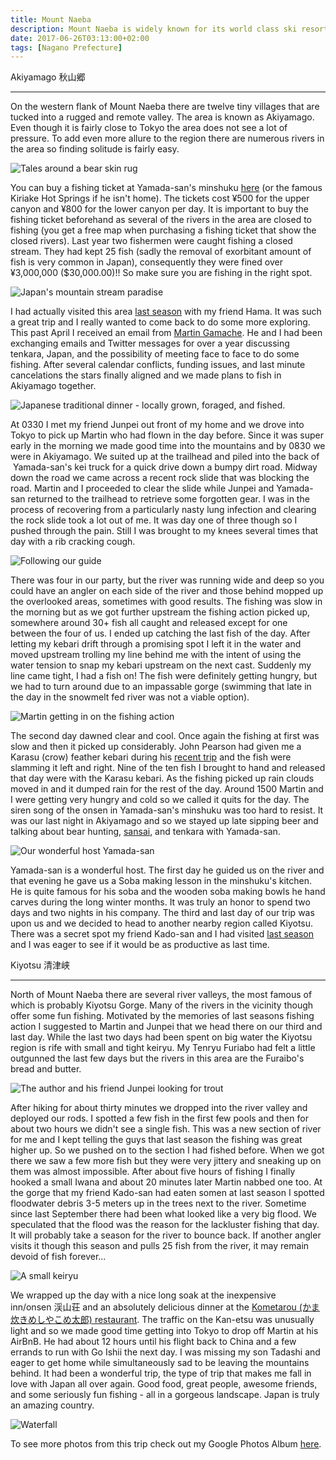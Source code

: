 ```yaml
---
title: Mount Naeba
description: Mount Naeba is widely known for its world class ski resort. However, it also offers some exciting fishing opportunities for the intrepid angler...
date: 2017-06-26T03:13:00+02:00
tags: [Nagano Prefecture]
---
```

<div class="text-lg mt-2">
<p class="mb-2 font-semibold text-center text-red-500">Akiyamago 秋山郷</p>
<hr />

<p class="mt-2 mb-2">On the western flank of Mount Naeba there are twelve tiny villages that are tucked into a rugged and remote valley. The area is known as Akiyamago. Even though it is fairly close to Tokyo the area does not see a lot of pressure. To add even more allure to the region there are numerous rivers in the area so finding solitude is fairly easy.</p>

<img class="w-8/12 rounded-lg shadow-lg mx-auto" src="https://fallfish-tenkara-images.s3-us-west-1.amazonaws.com/FfT+-+Mt.+Naeba/akiyamago-torikabuto-nagano+prefecture-tenkara-japan-bear+skin.JPG" alt="Tales around a bear skin rug" />

<p class="mt-2 mb-2">You can buy a fishing ticket at Yamada-san's minshuku <a href="https://www.google.co.jp/maps/place/%E9%9B%84%E5%B1%B1%E8%8D%98/@36.82725,138.625707,18z/data=!4m8!1m2!2m1!1sakiyamago!3m4!1s0x0:0xd453f236901c0f48!8m2!3d36.827959!4d138.6245971?hl=en" target="_blank" rel="noopener" class="text-red-500 hover:bg-red-500 hover:text-white">here</a> (or the famous Kiriake Hot Springs if he isn't home). The tickets cost ¥500 for the upper canyon and ¥800 for the lower canyon per day. It is important to buy the fishing ticket beforehand as several of the rivers in the area are closed to fishing (you get a free map when purchasing a fishing ticket that show the closed rivers). Last year two fishermen were caught fishing a closed stream. They had kept 25 fish (sadly the removal of exorbitant amount of fish is very common in Japan), consequently they were fined over ¥3,000,000 ($30,000.00)!! So make sure you are fishing in the right spot.</p>

<img class="w-8/12 rounded-lg shadow-lg mx-auto" src="https://fallfish-tenkara-images.s3-us-west-1.amazonaws.com/FfT+-+Mt.+Naeba/akiyamago-torikabuto-nagano+prefecture-tenkara-japan-clouds.JPG" alt="Japan's mountain stream paradise" />

<p class="mt-2 mb-2">I had actually visited this area <a href="https://www.fallfishtenkara.com/torikabuto/" target="_blank" rel="noopener" class="text-red-500 hover:bg-red-500 hover:text-white">last season</a> with my friend Hama. It was such a great trip and I really wanted to come back to do some more exploring. This past April I received an email from <a href="https://twitter.com/themappist" target="_blank" rel="noopener" class="text-red-500 hover:bg-red-500 hover:text-white">Martin Gamache</a>. He and I had been exchanging emails and Twitter messages for over a year discussing tenkara, Japan, and the possibility of meeting face to face to do some fishing. After several calendar conflicts, funding issues, and last minute cancelations the stars finally aligned and we made plans to fish in Akiyamago together.</p>

<img class="w-8/12 rounded-lg shadow-lg mx-auto" src="https://fallfish-tenkara-images.s3-us-west-1.amazonaws.com/FfT+-+Mt.+Naeba/akiyamago-torikabuto-nagano+prefecture-tenkara-japan-table.JPG" alt="Japanese traditional dinner - locally grown, foraged, and fished." />

<p class="mt-2 mb-2">At 0330 I met my friend Junpei out front of my home and we drove into Tokyo to pick up Martin who had flown in the day before. Since it was super early in the morning we made good time into the mountains and by 0830 we were in Akiyamago. We suited up at the trailhead and piled into the back of  Yamada-san's kei truck for a quick drive down a bumpy dirt road. Midway down the road we came across a recent rock slide that was blocking the road. Martin and I proceeded to clear the slide while Junpei and Yamada-san returned to the trailhead to retrieve some forgotten gear. I was in the process of recovering from a particularly nasty lung infection and clearing the rock slide took a lot out of me. It was day one of three though so I pushed through the pain. Still I was brought to my knees several times that day with a rib cracking cough.</p>

<img class="w-8/12 rounded-lg shadow-lg mx-auto" src="https://fallfish-tenkara-images.s3-us-west-1.amazonaws.com/FfT+-+Mt.+Naeba/akiyamago-torikabuto-nagano+prefecture-tenkara-japan-wildflowers-yamadasan.JPG" alt="Following our guide" />

<p class="mt-2 mb-2">There was four in our party, but the river was running wide and deep so you could have an angler on each side of the river and those behind mopped up the overlooked areas, sometimes with good results. The fishing was slow in the morning but as we got further upstream the fishing action picked up, somewhere around 30+ fish all caught and released except for one between the four of us. I ended up catching the last fish of the day. After letting my kebari drift through a promising spot I left it in the water and moved upstream trolling my line behind me with the intent of using the water tension to snap my kebari upstream on the next cast. Suddenly my line came tight, I had a fish on! The fish were definitely getting hungry, but we had to turn around due to an impassable gorge (swimming that late in the day in the snowmelt fed river was not a viable option).</p>

<img class="w-8/12 rounded-lg shadow-lg mx-auto" src="https://fallfish-tenkara-images.s3-us-west-1.amazonaws.com/FfT+-+Mt.+Naeba/akiyamago-torikabuto-nagano+prefecture-tenkara-japan-yamadasan+and+martin.JPG" alt="Martin getting in on the fishing action" />

<p class="mt-2 mb-2">The second day dawned clear and cool. Once again the fishing at first was slow and then it picked up considerably. John Pearson had given me a Karasu (crow) feather kebari during his <a href="https://www.fallfishtenkara.com/katashina/" target="_blank" rel="noopener" class="text-red-500 hover:bg-red-500 hover:text-white">recent trip</a> and the fish were slamming it left and right. Nine of the ten fish I brought to hand and released that day were with the Karasu kebari. As the fishing picked up rain clouds moved in and it dumped rain for the rest of the day. Around 1500 Martin and I were getting very hungry and cold so we called it quits for the day. The siren song of the onsen in Yamada-san's minshuku was too hard to resist. It was our last night in Akiyamago and so we stayed up late sipping beer and talking about bear hunting, <a href="https://www.fallfishtenkara.com/foraging-for-sansai/" target="_blank" rel="noopener" class="text-red-500 hover:bg-red-500 hover:text-white">sansai</a>, and tenkara with Yamada-san.</p>

<img class="w-8/12 rounded-lg shadow-lg mx-auto" src="https://fallfish-tenkara-images.s3-us-west-1.amazonaws.com/FfT+-+Mt.+Naeba/akiyamago-torikabuto-nagano+prefecture-tenkara-japan-isaac+and+yamadasan.JPG" alt="Our wonderful host Yamada-san" />

<p class="mt-2 mb-2">Yamada-san is a wonderful host. The first day he guided us on the river and that evening he gave us a Soba making lesson in the minshuku's kitchen. He is quite famous for his soba and the wooden soba making bowls he hand carves during the long winter months. It was truly an honor to spend two days and two nights in his company. The third and last day of our trip was upon us and we decided to head to another nearby region called Kiyotsu. There was a secret spot my friend Kado-san and I had visited <a href="https://www.fallfishtenkara.com/susuki/" target="_blank" rel="noopener" class="text-red-500 hover:bg-red-500 hover:text-white">last season</a> and I was eager to see if it would be as productive as last time.</p>


<p class="mb-2 font-semibold text-center text-red-500">Kiyotsu 清津峡</p>
<hr />

<p class="mt-2 mb-2">North of Mount Naeba there are several river valleys, the most famous of which is probably Kiyotsu Gorge. Many of the rivers in the vicinity though offer some fun fishing. Motivated by the memories of last seasons fishing action I suggested to Martin and Junpei that we head there on our third and last day. While the last two days had been spent on big water the Kiyotsu region is rife with small and tight keiryu. My Tenryu Furiabo had felt a little outgunned the last few days but the rivers in this area are the Furaibo's bread and butter.</p>

<img class="w-8/12 rounded-lg shadow-lg mx-auto" src="https://fallfish-tenkara-images.s3-us-west-1.amazonaws.com/FfT+-+Mt.+Naeba/Kiyotsu+region-niigata+prefecture-japan-tenkara-isaac+_+junpei.JPG" alt="The author and his friend Junpei looking for trout" />

<p class="mt-2 mb-2">After hiking for about thirty minutes we dropped into the river valley and deployed our rods. I spotted a few fish in the first few pools and then for about two hours we didn't see a single fish. This was a new section of river for me and I kept telling the guys that last season the fishing was great higher up. So we pushed on to the section I had fished before. When we got there we saw a few more fish but they were very jittery and sneaking up on them was almost impossible. After about five hours of fishing I finally hooked a small Iwana and about 20 minutes later Martin nabbed one too. At the gorge that my friend Kado-san had eaten somen at last season I spotted floodwater debris 3-5 meters up in the trees next to the river. Sometime since last September there had been what looked like a very big flood. We speculated that the flood was the reason for the lackluster fishing that day. It will probably take a season for the river to bounce back. If another angler visits it though this season and pulls 25 fish from the river, it may remain devoid of fish forever...</p>

<img class="w-8/12 rounded-lg shadow-lg mx-auto" src="https://fallfish-tenkara-images.s3-us-west-1.amazonaws.com/FfT+-+Mt.+Naeba/Kiyotsu+region-niigata+prefecture-japan-tenkara-small+keiryu.JPG" alt="A small keiryu" />

<p class="mt-2 mb-2">We wrapped up the day with a nice long soak at the inexpensive inn/onsen 渓山荘 and an absolutely delicious dinner at the <a href="https://www.kometarou.com" target="_blank" rel="noopener" class="text-red-500 hover:bg-red-500 hover:text-white">Kometarou (かま炊きめしやこめ太郎) restaurant</a>. The traffic on the Kan-etsu was unusually light and so we made good time getting into Tokyo to drop off Martin at his AirBnB. He had about 12 hours until his flight back to China and a few errands to run with Go Ishii the next day. I was missing my son Tadashi and eager to get home while simultaneously sad to be leaving the mountains behind. It had been a wonderful trip, the type of trip that makes me fall in love with Japan all over again. Good food, great people, awesome friends, and some seriously fun fishing - all in a gorgeous landscape. Japan is truly an amazing country.</p>

<img class="w-8/12 rounded-lg shadow-lg mx-auto" src="https://fallfish-tenkara-images.s3-us-west-1.amazonaws.com/FfT+-+Mt.+Naeba/Kiyotsu+region-niigata+prefecture-japan-tenkara-waterfall.JPG" alt="Waterfall" />

<p class="mt-2 mb-2 italic text-center font-semibold text-gray-400">To see more photos from this trip check out my Google Photos Album <a href="https://photos.app.goo.gl/AGaPSX3Mq4heuVYu8" target="_blank" rel="noopener" class="text-red-500 hover:bg-red-500 hover:text-white">here</a>.</p>
</div>